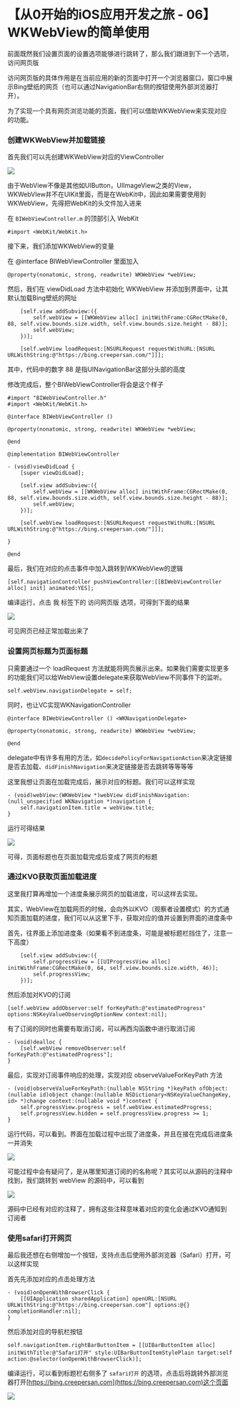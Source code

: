 # 【从0开始的iOS应用开发之旅 - 06】WKWebView的简单使用

前面既然我们设置页面的设置选项能够进行跳转了，那么我们跟进到下一个选项，访问网页版

访问网页版的具体作用是在当前应用的新的页面中打开一个浏览器窗口，窗口中展示Bing壁纸的网页（也可以通过NavigationBar右侧的按钮使用外部浏览器打开）。

为了实现一个具有网页浏览功能的页面，我们可以借助WKWebView来实现对应的功能。

### 创建WKWebView并加载链接

首先我们可以先创建WKWebView对应的ViewController

![](img/01.jpg)

由于WebView不像是其他如UIButton，UIImageView之类的View，WKWebVIew并不在UIKit里面，而是在WebKit中，因此如果需要使用到WKWebView，先得把WebKit的头文件加入进来

在 `BIWebViewController.m` 的顶部引入 WebKit

```objc
#import <WebKit/WebKit.h>
```

接下来，我们添加WKWebView的变量

在 @interface BIWebViewController 里面加入

```objc
@property(nonatomic, strong, readwrite) WKWebView *webView;
```

然后，我们在 viewDidLoad 方法中初始化 WKWebView 并添加到界面中，让其默认加载Bing壁纸的网址

```objc
    [self.view addSubview:({
        self.webView = [[WKWebView alloc] initWithFrame:CGRectMake(0, 88, self.view.bounds.size.width, self.view.bounds.size.height - 88)];
        self.webView;
    })];
    
    [self.webView loadRequest:[NSURLRequest requestWithURL:[NSURL URLWithString:@"https://bing.creepersan.com/"]]];
```

其中，代码中的数字 88 是指UINavigationBar这部分头部的高度

修改完成后，整个BIWebViewController将会是这个样子

```objc
#import "BIWebViewController.h"
#import <WebKit/WebKit.h>

@interface BIWebViewController ()

@property(nonatomic, strong, readwrite) WKWebView *webView;

@end

@implementation BIWebViewController

- (void)viewDidLoad {
    [super viewDidLoad];
    
    [self.view addSubview:({
        self.webView = [[WKWebView alloc] initWithFrame:CGRectMake(0, 88, self.view.bounds.size.width, self.view.bounds.size.height - 88)];
        self.webView;
    })];
    
    [self.webView loadRequest:[NSURLRequest requestWithURL:[NSURL URLWithString:@"https://bing.creepersan.com/"]]];
    
}

@end
```

最后，我们在对应的点击事件中加入跳转到WKWebView的逻辑

```objc
[self.navigationController pushViewController:[[BIWebViewController alloc] init] animated:YES];
```

编译运行，点击 我 标签下的 访问网页版 选项，可得到下面的结果

![](img/02.jpg)

可见网页已经正常加载出来了

### 设置网页标题为页面标题

只需要通过一个 loadRequest 方法就能将网页展示出来。如果我们需要实现更多的功能我们可以给WebView设置delegate来获取WebView不同事件下的监听。

```objc
self.webView.navigationDelegate = self;
```

同时，也让VC实现WKNavigationController

```objc
@interface BIWebViewController () <WKNavigationDelegate>

@property(nonatomic, strong, readwrite) WKWebView *webView;

@end
```

delegate中有许多有用的方法，如`decidePolicyForNavigationAction`来决定链接是否去加载、`didFinishNavigation`来决定链接是否去跳转等等等等

这里我想让页面在加载完成后，展示对应的标题。我们可以这样实现

```objc
- (void)webView:(WKWebView *)webView didFinishNavigation:(null_unspecified WKNavigation *)navigation {
    self.navigationItem.title = webView.title;
}
```

运行可得结果

![](img/03.jpg)

可得，页面标题也在页面加载完成后变成了网页的标题

### 通过KVO获取页面加载进度

这里我打算再增加一个进度条展示网页的加载进度，可以这样去实现。

其实，WebView在加载网页的时候，会向外以KVO（观察者设置模式）的方式通知页面加载的进度，我们可以从这里下手，获取对应的值并设置到界面的进度条中

首先，往界面上添加进度条（如果看不到进度条，可能是被标题栏挡住了，注意一下高度）

```objc
    [self.view addSubview:({
        self.progressView = [[UIProgressView alloc] initWithFrame:CGRectMake(0, 64, self.view.bounds.size.width, 46)];
        self.progressView;
    })];
```

然后添加对KVO的订阅

```objc
[self.webView addObserver:self forKeyPath:@"estimatedProgress" options:NSKeyValueObservingOptionNew context:nil];
```

有了订阅的同时也需要有取消订阅，可以再西沟函数中进行取消订阅

```objc
- (void)dealloc {
    [self.webView removeObserver:self forKeyPath:@"estimatedProgress"];
}
```

最后，实现对订阅事件响应的处理，实现对应 observeValueForKeyPath 方法

```objc
- (void)observeValueForKeyPath:(nullable NSString *)keyPath ofObject:(nullable id)object change:(nullable NSDictionary<NSKeyValueChangeKey, id> *)change context:(nullable void *)context {
    self.progressView.progress = self.webView.estimatedProgress;
    self.progressView.hidden = self.progressView.progress >= 1;
}
```

运行代码，可以看到。界面在加载过程中出现了进度条，并且在接在完成后进度条一并消失

![](img/04.jpg)

可能过程中会有疑问了，是从哪里知道订阅的的名称呢？其实可以从源码的注释中找到，我们跳转到 webView 的源码中，可以看到

![](img/05.jpg)

源码中已经有对应的注释了，拥有这些注释意味着对应的变化会通过KVO通知到订阅者

### 使用safari打开网页

最后我还想在右侧增加一个按钮，支持点击后使用外部浏览器（Safari）打开，可以这样实现

首先先添加对应的点击处理方法

```objc
- (void)onOpenWithBrowserClick {
    [[UIApplication sharedApplication] openURL:[NSURL URLWithString:@"https://bing.creepersan.com"] options:@{} completionHandler:nil];
}
```

然后添加对应的导航栏按钮

```objc
self.navigationItem.rightBarButtonItem = [[UIBarButtonItem alloc] initWithTitle:@"Safari打开" style:UIBarButtonItemStylePlain target:self action:@selector(onOpenWithBrowserClick)];
```

编译运行，可以看到标题栏右侧多了 `safari打开` 的选项，点击后将跳转外部浏览器打开[https://bing.creepersan.com](https://bing.creepersan.com)这个页面

![](img/06.jpg)

